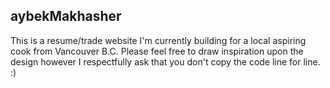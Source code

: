 ## aybekMakhasher

This is a resume/trade website I'm currently building for a local aspiring cook from Vancouver B.C. Please feel free to draw inspiration upon the design however I respectfully ask that you don't copy the code line for line. :)
